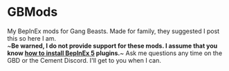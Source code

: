 # GBMods
My BepInEx mods for Gang Beasts. Made for family, they suggested I post this so here I am.  
~**Be warned, I do not provide support for these mods. I assume that you know [how to install BepInEx 5](https://docs.bepinex.dev/articles/user_guide/installation/index.html) plugins.**~ Ask me questions any time on the GBD or the Cement Discord. I'll get to you when I can.
